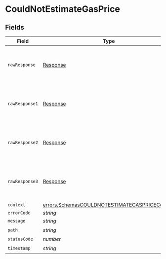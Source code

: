 # CouldNotEstimateGasPrice


## Fields

| Field                                                                                                                 | Type                                                                                                                  | Required                                                                                                              | Description                                                                                                           |
| --------------------------------------------------------------------------------------------------------------------- | --------------------------------------------------------------------------------------------------------------------- | --------------------------------------------------------------------------------------------------------------------- | --------------------------------------------------------------------------------------------------------------------- |
| `rawResponse`                                                                                                         | [Response](https://developer.mozilla.org/en-US/docs/Web/API/Response)                                                 | :heavy_minus_sign:                                                                                                    | Raw HTTP response; suitable for custom response parsing                                                               |
| `rawResponse1`                                                                                                        | [Response](https://developer.mozilla.org/en-US/docs/Web/API/Response)                                                 | :heavy_minus_sign:                                                                                                    | Raw HTTP response; suitable for custom response parsing                                                               |
| `rawResponse2`                                                                                                        | [Response](https://developer.mozilla.org/en-US/docs/Web/API/Response)                                                 | :heavy_minus_sign:                                                                                                    | Raw HTTP response; suitable for custom response parsing                                                               |
| `rawResponse3`                                                                                                        | [Response](https://developer.mozilla.org/en-US/docs/Web/API/Response)                                                 | :heavy_minus_sign:                                                                                                    | Raw HTTP response; suitable for custom response parsing                                                               |
| `context`                                                                                                             | [errors.SchemasCOULDNOTESTIMATEGASPRICEContext](../../../sdk/models/errors/schemascouldnotestimategaspricecontext.md) | :heavy_minus_sign:                                                                                                    | N/A                                                                                                                   |
| `errorCode`                                                                                                           | *string*                                                                                                              | :heavy_minus_sign:                                                                                                    | N/A                                                                                                                   |
| `message`                                                                                                             | *string*                                                                                                              | :heavy_minus_sign:                                                                                                    | N/A                                                                                                                   |
| `path`                                                                                                                | *string*                                                                                                              | :heavy_check_mark:                                                                                                    | N/A                                                                                                                   |
| `statusCode`                                                                                                          | *number*                                                                                                              | :heavy_minus_sign:                                                                                                    | N/A                                                                                                                   |
| `timestamp`                                                                                                           | *string*                                                                                                              | :heavy_check_mark:                                                                                                    | N/A                                                                                                                   |